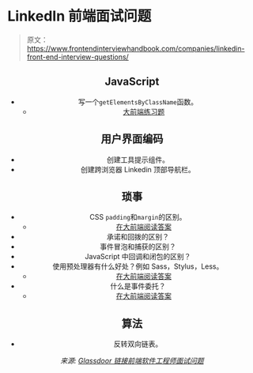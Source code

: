 # LinkedIn 前端面试问题

> 原文：<https://www.frontendinterviewhandbook.com/companies/linkedin-front-end-interview-questions/>

<header>

## JavaScript[](#javascript "Direct link to heading")

*   写一个`getElementsByClassName`函数。
    *   [大前端练习题](https://www.greatfrontend.com/questions/javascript/get-elements-by-class-name)

## 用户界面编码[](#user-interface-coding "Direct link to heading")

*   创建工具提示组件。
*   创建跨浏览器 Linkedin 顶部导航栏。

## 琐事[](#trivia "Direct link to heading")

*   CSS `padding`和`margin`的区别。
    *   [在大前端阅读答案](https://www.greatfrontend.com/questions/quiz/css/explain-your-understanding-of-the-box-model-and-how-you-would-tell-the-browser-in-css-to-render-your-layout-in-different-box-models)
*   承诺和回拨的区别？
*   事件冒泡和捕获的区别？
*   JavaScript 中回调和闭包的区别？
*   使用预处理器有什么好处？例如 Sass，Stylus，Less。
    *   [在大前端阅读答案](https://www.greatfrontend.com/questions/quiz/css/what-are-the-advantages-disadvantages-of-using-css-preprocessors)
*   什么是事件委托？
    *   [在大前端阅读答案](https://www.greatfrontend.com/questions/quiz/javascript/explain-event-delegation)

## 算法[](#algorithm "Direct link to heading")

*   反转双向链表。

*来源: [Glassdoor 链接前端软件工程师面试问题](https://www.glassdoor.sg/Interview/LinkedIn-Front-End-Software-Engineer-Interview-Questions-EI_IE34865.0,8_KO9,36.htm)*

</header>